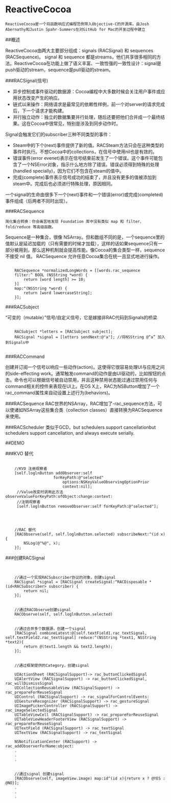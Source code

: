 # ReactiveCocoa

<!-- create time: 2015-01-29 17:50:01  -->

    ReactiveCocoa是一个将函数响应式编程范例带入Objective-C的开源库。由Josh Abernathy和Justin Spahr-Summers在对GitHub for Mac的开发过程中建立
    
    
##概述

ReactiveCocoa由两大主要部分组成：signals (RACSignal) 和 sequences (RACSequence)。
signal 和 sequence 都是streams，他们共享很多相同的方法。ReactiveCocoa在功能上做了语义丰富、一致性强的一致性设计：signal是push驱动的stream，sequence是pull驱动的stream。

###RACSignal(信号)

* 异步控制或事件驱动的数据源：Cocoa编程中大多数时候会关注用户事件或应用状态改变产生的响应。
* 链式以来操作：网络请求是最常见的依赖性样例，前一个对server的请求完成后，下一个请求才能构建。
* 并行独立动作：独立的数据集要并行处理，随后还要把他们合并成一个最终结果。这在Cocoa中很常见，特别是涉及到同步动作时。

Signal会触发它们的subscriber三种不同类型的事件：


* Steam中的下个(next)事件提供了新的值。RACSteam方法只会在这种类型的事件时执行。不想Cocoa中的collections，在信号中使用nil也是有效的。
* 错误事件(error evenet)表示在信号结束前发生了一个错误。这个事件可能包含了一个NSError对象，指示什么地方除了错误。错误必须得到特殊的处理(handled specially)，因为它们不包含在steam的值中。
* 完成(complete)事件表示信号成功的结束了，并且没有更多的值被添加到steam中。完成后也必须进行特殊处理，原因相同。

一个signal的生命由很多下一个(next)事件和一个错误(error)或完成(completed)事件组成（后两者不同时出现）。


###RACSequence

    简化集合转换：你会痛苦地发现 Foundation 库中没有类似 map 和 filter、fold/reduce 等高级函数。
    
    
   Sequence是一种集合，很像 NSArray。但和数组不同的是，一个sequence里的值默认是延迟加载的（只有需要的时候才加载），这样的话如果sequence只有一部分被用到，那么这种机制就会提高性能。像Cocoa的集合类型一样，sequence不接受 nil 值。
RACSequence 允许任意Cocoa集合在统一且显式地进行操作。

```ObjC

    RACSequence *normalizedLongWords = [[words.rac_sequence
    filter:^ BOOL (NSString *word) {
        return [word length] >= 10;
    }]
    map:^(NSString *word) {
        return [word lowercaseString];
    }];
```


###RACSubject

“可变的（mutable）”信号/自定义信号，它是嫁接非RAC代码到Signals的桥梁

```ObjC

    RACSubject *letters = [RACSubject subject]; 
    RACSignal *signal = [letters sendNext:@"a"]; //将NSString @“a” 加入到Signals中


```


###RACCommand

创建并订阅一个信号以响应一些动作(action)。这使得它很容易处理UI与应用之间的side-effecting work。通常触发command的动作是由UI驱动的，比如按钮的点击。命令也可以根据信号被自动禁用，并且这种禁用状态能过通过禁用任何与command相关的控件来表现在UI上。在OS X上，RAC为NSButton增加了一个rac_command属性来自动设置上述行为(behaviors)。

###RACSequence
RAC世界的NSArray，RAC增加了-rac_sequence方法，可以使诸如NSArray这些集合类（collection classes）直接转换为RACSequence来使用。


###RACScheduler
类似于GCD，but schedulers support cancellationbut schedulers support cancellation, and always execute serially.


##DEMO


###KVO 替代

```ObjC

    //KVO 注册观察者
    [self.loglnButton addObserver:self 
                     forKeyPath:@"selected" 
                         options:NSKeyValueObservingOptionPrior 
                         context:nil];
     //Value改变时调用此方法 observeValueForKeyPath:ofObject:change:context:  
     //注销观察者
     [self.loglnButton removeObserver:self forKeyPath:@"selected"];
     
     


    //RAC 替代
    [RACObserve(self, self.loglnButton.selected) subscribeNext:^(id x) {
        NSLog(@"%@", x);
    }];

```


###创建RACSignal


```ObjC


    //通过一个实现RACSubscriber协议的对象，创建signal
    RACSignal *signal = [RACSignal createSignal:^RACDisposable *(id<RACSubscriber> subscriber) {
        return nil;
    }];
    
    
    //通过RACObserve创建signal
    RACObserve(self, self.loglnButton.selected)
    
    
    //通过合并多个数据源，创建一个signal
    [RACSignal combineLatest:@[self.textField1.rac_textSignal, self.textField2.rac_textSignal] reduce:^(NSString *text1, NSString *text2){
        return @(text1.length && text2.length);
    }];
    
    
    //通过框架提供的Category，创建signal
    
    UIActionSheet (RACSignalSupport)-> rac_buttonClickedSignal
    UIAlertView (RACSignalSupport) -> rac_buttonClickedSignal, rac_willDismissSignal
    UICollectionReusableView (RACSignalSupport) -> rac_prepareForReuseSignal
    UIControl (RACSignalSupport) -> rac_signalForControlEvents:
    UIGestureRecognizer (RACSignalSupport) -> rac_gestureSignal
    UIImagePickerController (RACSignalSupport) -> rac_imageSelectedSignal
    UITableViewCell (RACSignalSupport) -> rac_prepareForReuseSignal
    UITableViewHeaderFooterView (RACSignalSupport) -> rac_prepareForReuseSignal
    UITextField (RACSignalSupport) -> rac_textSignal
    UITextView (RACSignalSupport) -> rac_textSignal
    
    NSNotificationCenter (RACSupport) -> rac_addObserverForName:object:
    .
    .
    .
    
    
    //通过signal 创建signal
    [RACObserve(self, imageView.image) map:id^(id x){return x ? @YES : @NO}];
    .
    .
    .
      
    
```
